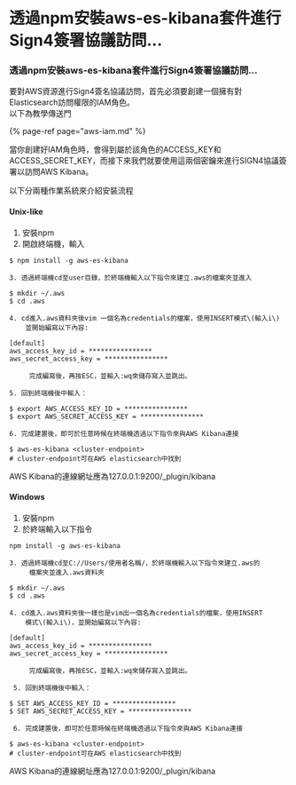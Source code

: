 # 透過npm安裝aws-es-kibana套件進行Sign4簽署協議訪問...

### 透過npm安裝aws-es-kibana套件進行Sign4簽署協議訪問...

要對AWS資源進行Sign4簽名協議訪問，首先必須要創建一個擁有對Elasticsearch訪問權限的IAM角色。  
以下為教學傳送門

{% page-ref page="aws-iam.md" %}

當你創建好IAM角色時，會得到屬於該角色的ACCESS\_KEY和ACCESS\_SECRET\_KEY，而接下來我們就要使用這兩個密鑰來進行SIGN4協議簽署以訪問AWS Kibana。

以下分兩種作業系統來介紹安裝流程

#### Unix-like

1. 安裝npm
2. 開啟終端機，輸入

```text
$ npm install -g aws-es-kibana
```

    3. 透過終端機cd至user目錄，於終端機輸入以下指令來建立.aws的檔案夾並進入

```text
$ mkdir ~/.aws 
$ cd .aws
```

    4. cd進入.aws資料夾後vim 一個名為credentials的檔案，使用INSERT模式\(輸入i\)  
        並開始編寫以下內容: 

```text
[default] 
aws_access_key_id = ****************
aws_secret_access_key = ****************
```

         完成編寫後，再按ESC，並輸入:wq來儲存寫入並跳出。

    5. 回到終端機後中輸入：

```text
$ export AWS_ACCESS_KEY_ID = ****************
$ export AWS_SECRET_ACCESS_KEY = ****************
```

    6. 完成建置後，即可於任意時候在終端機透過以下指令來與AWS Kibana連接

```text
$ aws-es-kibana <cluster-endpoint>
# cluster-endpoint可在AWS elasticsearch中找到
```

AWS Kibana的連線網址應為127.0.0.1:9200/\_plugin/kibana

#### Windows

1. 安裝npm
2. 於終端輸入以下指令

```text
npm install -g aws-es-kibana
```

    3. 透過終端機cd至C://Users/使用者名稱/，於終端機輸入以下指令來建立.aws的  
         檔案夾並進入.aws資料夾

```text
$ mkdir ~/.aws 
$ cd .aws
```

    4. cd進入.aws資料夾後一樣也是vim出一個名為credentials的檔案，使用INSERT  
        模式\(輸入i\)，並開始編寫以下內容: 

```text
[default] 
aws_access_key_id = ****************
aws_secret_access_key = ****************
```

         完成編寫後，再按ESC，並輸入:wq來儲存寫入並跳出。  
  
     5. 回到終端機後中輸入：

```text
$ SET AWS_ACCESS_KEY_ID = ****************
$ SET AWS_SECRET_ACCESS_KEY = ****************
```

     6. 完成建置後，即可於任意時候在終端機透過以下指令來與AWS Kibana連接

```text
$ aws-es-kibana <cluster-endpoint>
# cluster-endpoint可在AWS elasticsearch中找到
```

AWS Kibana的連線網址應為127.0.0.1:9200/\_plugin/kibana

